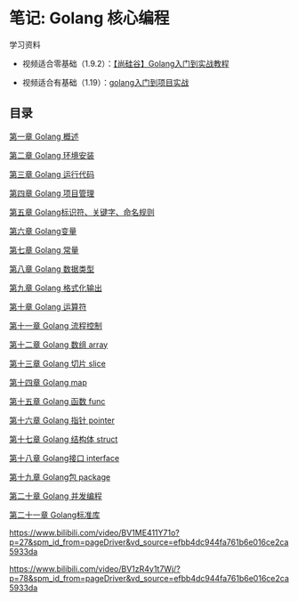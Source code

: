 # 笔记: Golang 核心编程

学习资料

- 视频适合零基础（1.9.2）：[【尚硅谷】Golang入门到实战教程](https://www.bilibili.com/video/BV1ME411Y71o)

- 视频适合有基础（1.19）：[golang入门到项目实战](https://www.bilibili.com/video/BV1zR4y1t7Wj)

## 目录

[第一章 Golang 概述](blog/golang/golang-start.md)

[第二章 Golang 环境安装](blog/golang/golang-install.md)

[第三章 Golang 运行代码](/blog/golang/golang-run.md)

[第四章 Golang 项目管理](/blog/golang/golang-project.md)

[第五章 Golang标识符、关键字、命名规则](/blog/golang/golang-identifier.md)

[第六章 Golang变量](/blog/golang/golang-variable.md)

[第七章 Golang 常量](/blog/golang/golang-constant.md)

[第八章 Golang 数据类型](/blog/golang/golang-type.md)

[第九章 Golang 格式化输出](/blog/golang/golang-format.md)

[第十章 Golang 运算符](/blog/golang/golang-operator.md)

[第十一章 Golang 流程控制](/blog/golang/golang-process.md)

[第十二章 Golang 数组 array](/blog/golang/golang-array.md)

[第十三章 Golang 切片 slice](/blog/golang/golang-slice.md)

[第十四章 Golang map](/blog/golang/golang-map.md)

[第十五章 Golang 函数 func](/blog/golang/golang-function.md)

[第十六章 Golang 指针 pointer ](/blog/golang/golang-pointer.md)

[第十七章 Golang 结构体 struct](/blog/golang/golang-struct.md)

[第十八章 Golang接口 interface](/blog/golang/golang-interface.md)

[第十九章 Golang包 package](/blog/golang/golang-package.md)

[第二十章 Golang 并发编程](/blog/golang/golang-concurrency.md)

[第二十一章 Golang标准库](/blog/golang/golang-standard.md)


https://www.bilibili.com/video/BV1ME411Y71o?p=27&spm_id_from=pageDriver&vd_source=efbb4dc944fa761b6e016ce2ca5933da


https://www.bilibili.com/video/BV1zR4y1t7Wj/?p=78&spm_id_from=pageDriver&vd_source=efbb4dc944fa761b6e016ce2ca5933da
